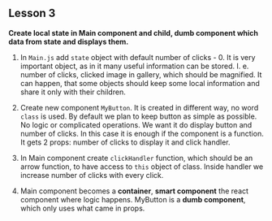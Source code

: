 ## Lesson 3
**Create local state in Main component and child, dumb component which data from state and displays them.**

1. In `Main.js` add `state` object with default number of clicks - 0.
It is very important object, as in it many useful information can be stored.
I. e. number of clicks, clicked image in gallery, which should be magnified.
It can happen, that some objects should keep some local information and share
it only with their children.

2. Create new component `MyButton`. It is created in different way, no word `class`
is used. By default we plan to keep button as simple as possible. No logic
or complicated operations. We want it do display button and number of clicks.
In this case it is enough if the component is a function. It gets 2 props:
number of clicks to display it and click handler.

3. In Main component create `clickHandler` function, which should be an arrow function,
to have access to `this` object of class. Inside handler we increase number of clicks
with every click.

4. Main component becomes a **container**, **smart component** the react component where logic happens.
MyButton is a **dumb component**, which only uses what came in props.